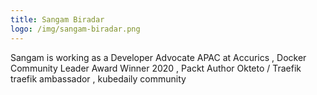 ```yaml
---
title: Sangam Biradar
logo: /img/sangam-biradar.png
---
```


Sangam is working as a Developer Advocate APAC at Accurics , Docker Community Leader Award Winner 2020 , Packt Author 
 Okteto / Traefik traefik ambassador , kubedaily community 